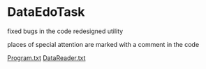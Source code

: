 # DataEdoTask

fixed bugs in the code
redesigned utility

places of special attention are marked with a comment in the code

[Program.txt](https://github.com/Zolotoigod/DataEdoTask/files/10774835/Program.txt)
[DataReader.txt](https://github.com/Zolotoigod/DataEdoTask/files/10774836/DataReader.txt)
